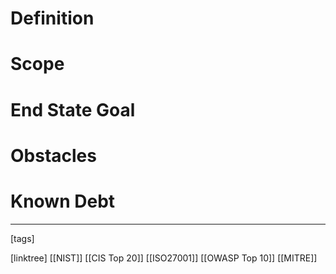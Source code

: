 # Definition

# Scope

# End State Goal

# Obstacles

# Known Debt












___
[tags] 


[linktree]
[[NIST]]
[[CIS Top 20]]
[[ISO27001]]
[[OWASP Top 10]]
[[MITRE]]


